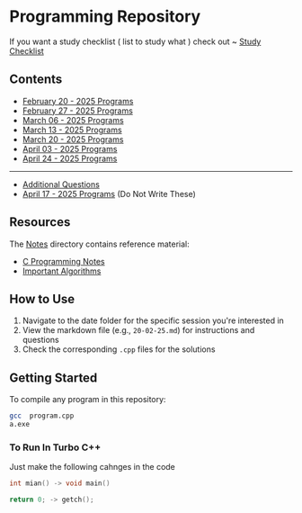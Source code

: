 # Programming Repository

If you want a study checklist ( list to study what ) check out ~ [Study Checklist](https://github.com/SpreadSheets600/C-Programs/blob/master/CHECKLIST.md)

## Contents

- [February 20 - 2025 Programs](./20-02-25/20-02-25.md)
- [February 27 - 2025 Programs](./27-02-25/27-02-25.md)
- [March 06 - 2025 Programs](./06-03-25/06-03-25.md)
- [March 13 - 2025 Programs](./13-03-25/13-03-25.md)
- [March 20 - 2025 Programs](./20-03-25/20-03-25.md)
- [April 03 - 2025 Programs](./03-04-25/03-04-25.md)
- [April 24 - 2025 Programs](./24-04-25/24-04-25.md)

---
- [Additional Questions](./Additional%20Programs/Additional.md)
- [April 17 - 2025 Programs](./17-04-25/17-04-25.md) (Do Not Write These)

## Resources

The [Notes](./Notes) directory contains reference material:

- [C Programming Notes](./Notes/CNotes.pdf)
- [Important Algorithms](./Algorithms/Algorithms.md)

## How to Use

1. Navigate to the date folder for the specific session you're interested in
2. View the markdown file (e.g., `20-02-25.md`) for instructions and questions
3. Check the corresponding `.cpp` files for the solutions

## Getting Started

To compile any program in this repository:

```bash
gcc  program.cpp
a.exe
```

### To Run In Turbo C++

Just make the following cahnges in the code

```c
int mian() -> void main()
```

```c
return 0; -> getch();
```
